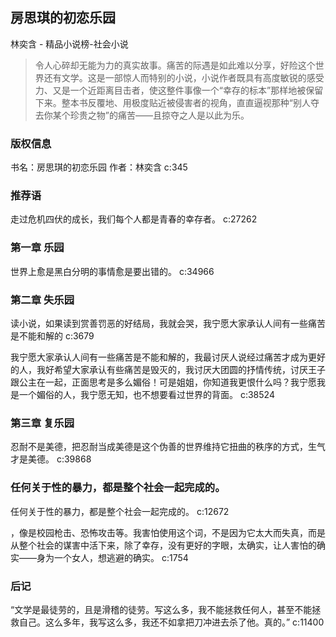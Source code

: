 ## 房思琪的初恋乐园

林奕含  -  精品小说榜-社会小说

> 令人心碎却无能为力的真实故事。痛苦的际遇是如此难以分享，好险这个世界还有文学。这是一部惊人而特别的小说，小说作者既具有高度敏锐的感受力、又是一个近距离目击者，使这整件事像一个“幸存的标本”那样地被保留下来。整本书反覆地、用极度贴近被侵害者的视角，直直逼视那种“别人夺去你某个珍贵之物”的痛苦——且掠夺之人是以此为乐。


### 版权信息

书名：房思琪的初恋乐园
作者：林奕含 c:345

### 推荐语

走过危机四伏的成长，我们每个人都是青春的幸存者。 c:27262

### 第一章 乐园

世界上愈是黑白分明的事情愈是要出错的。 c:34966

### 第二章 失乐园

读小说，如果读到赏善罚恶的好结局，我就会哭，我宁愿大家承认人间有一些痛苦是不能和解的 c:3679

我宁愿大家承认人间有一些痛苦是不能和解的，我最讨厌人说经过痛苦才成为更好的人，我好希望大家承认有些痛苦是毁灭的，我讨厌大团圆的抒情传统，讨厌王子跟公主在一起，正面思考是多么媚俗！可是姐姐，你知道我更恨什么吗？我宁愿我是一个媚俗的人，我宁愿无知，也不想要看过世界的背面。 c:38524

### 第三章 复乐园

忍耐不是美德，把忍耐当成美德是这个伪善的世界维持它扭曲的秩序的方式，生气才是美德。 c:39868

### 任何关于性的暴力，都是整个社会一起完成的。

任何关于性的暴力，都是整个社会一起完成的。 c:12672

，像是校园枪击、恐怖攻击等。我害怕使用这个词，不是因为它太大而失真，而是从整个社会的谋害中活下来，除了幸存，没有更好的字眼，太确实，让人害怕的确实——身为一个女人，想逃避的确实。
 c:1754

### 后记

“文学是最徒劳的，且是滑稽的徒劳。写这么多，我不能拯救任何人，甚至不能拯救自己。这么多年，我写这么多，我还不如拿把刀冲进去杀了他。真的。” c:11400